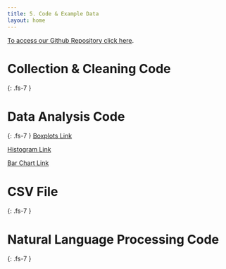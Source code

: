 ```yaml
---
title: 5. Code & Example Data
layout: home
---
```


[To access our Github Repository click here](https://github.com/dveksler02/dveksler02.github.io).

# **Collection & Cleaning Code**
{: .fs-7 }

# **Data Analysis Code**
{: .fs-7 }
[Boxplots Link](https://github.com/dveksler02/dveksler02.github.io/blob/4032316c3ec44a54f1f7a536f9adbd3ba852d03f/python/Boxplots_DS105.ipynb)  

[Histogram Link](https://github.com/dveksler02/dveksler02.github.io/blob/08062ea73c43998fb78d926a9fceda121ed80097/python/Historgram_DS105.ipynb)  

[Bar Chart Link](https://github.com/dveksler02/dveksler02.github.io/blob/08062ea73c43998fb78d926a9fceda121ed80097/python/Star_Rating_DS105.ipynb)

# **CSV File**
{: .fs-7 }

# **Natural Language Processing Code**
{: .fs-7 }

